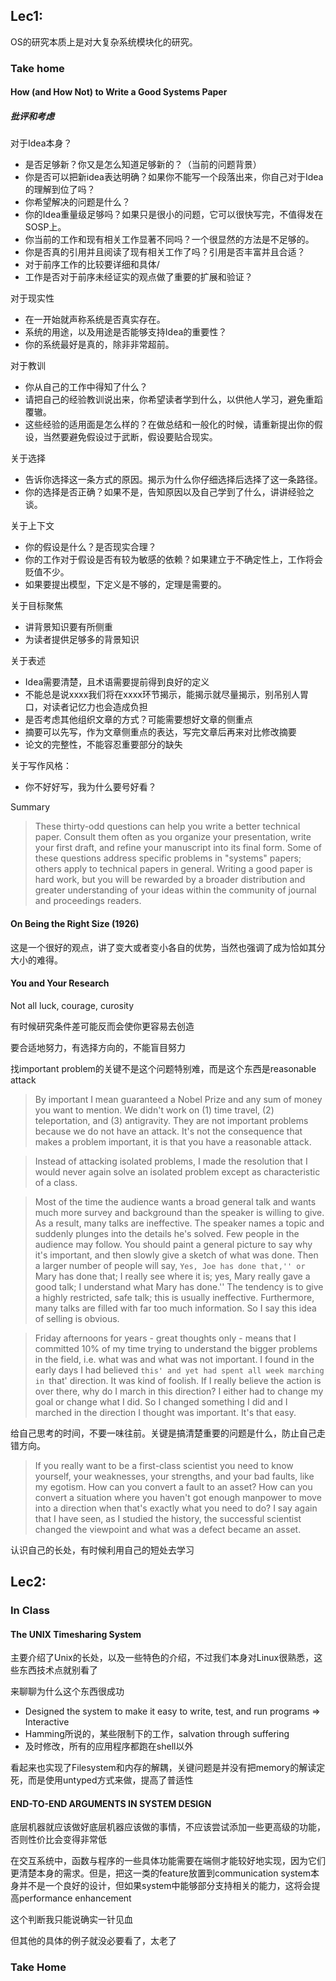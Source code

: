 ## Lec1:
OS的研究本质上是对大复杂系统模块化的研究。

### Take home

#### How (and How Not) to Write a Good Systems Paper

##### 批评和考虑
对于Idea本身？
- 是否足够新？你又是怎么知道足够新的？（当前的问题背景）
- 你是否可以把新idea表达明确？如果你不能写一个段落出来，你自己对于Idea的理解到位了吗？
- 你希望解决的问题是什么？
- 你的Idea重量级足够吗？如果只是很小的问题，它可以很快写完，不值得发在SOSP上。
- 你当前的工作和现有相关工作显著不同吗？一个很显然的方法是不足够的。
- 你是否真的引用并且阅读了现有相关工作了吗？引用是否丰富并且合适？
- 对于前序工作的比较要详细和具体/
- 工作是否对于前序未经证实的观点做了重要的扩展和验证？

对于现实性
- 在一开始就声称系统是否真实存在。
- 系统的用途，以及用途是否能够支持Idea的重要性？
- 你的系统最好是真的，除非非常超前。

对于教训
- 你从自己的工作中得知了什么？
- 请把自己的经验教训说出来，你希望读者学到什么，以供他人学习，避免重蹈覆辙。
- 这些经验的适用面是怎么样的？在做总结和一般化的时候，请重新提出你的假设，当然要避免假设过于武断，假设要贴合现实。

关于选择
- 告诉你选择这一条方式的原因。揭示为什么你仔细选择后选择了这一条路径。
- 你的选择是否正确？如果不是，告知原因以及自己学到了什么，讲讲经验之谈。

关于上下文
- 你的假设是什么？是否现实合理？
- 你的工作对于假设是否有较为敏感的依赖？如果建立于不确定性上，工作将会贬值不少。
- 如果要提出模型，下定义是不够的，定理是需要的。

关于目标聚焦
- 讲背景知识要有所侧重
- 为读者提供足够多的背景知识

关于表述
- Idea需要清楚，且术语需要提前得到良好的定义
- 不能总是说xxxx我们将在xxxx环节揭示，能揭示就尽量揭示，别吊别人胃口，对读者记忆力也会造成负担
- 是否考虑其他组织文章的方式？可能需要想好文章的侧重点
- 摘要可以先写，作为文章侧重点的表达，写完文章后再来对比修改摘要
- 论文的完整性，不能容忍重要部分的缺失

关于写作风格：
- 你不好好写，我为什么要号好看？

Summary

> These thirty-odd questions can help you write a better technical paper. Consult them often as you organize your presentation, write your first draft, and refine your manuscript into its final form. Some of these questions address specific problems in "systems" papers; others apply to technical papers in general. Writing a good paper is hard work, but you will be rewarded by a broader distribution and greater understanding of your ideas within the community of journal and proceedings readers.

#### On Being the Right Size (1926)
这是一个很好的观点，讲了变大或者变小各自的优势，当然也强调了成为恰如其分大小的难得。

#### You and Your Research
Not all luck, courage, curosity

有时候研究条件差可能反而会使你更容易去创造

要合适地努力，有选择方向的，不能盲目努力

找important problem的关键不是这个问题特别难，而是这个东西是reasonable attack

> By important I mean guaranteed a Nobel Prize and any sum of money you want to mention. We didn't work on (1) time travel, (2) teleportation, and (3) antigravity. They are not important problems because we do not have an attack. It's not the consequence that makes a problem important, it is that you have a reasonable attack.

> Instead of attacking isolated problems, I made the resolution that I would never again solve an isolated problem except as characteristic of a class.

> Most of the time the audience wants a broad general talk and wants much more survey and background than the speaker is willing to give. As a result, many talks are ineffective. The speaker names a topic and suddenly plunges into the details he's solved. Few people in the audience may follow. You should paint a general picture to say why it's important, and then slowly give a sketch of what was done. Then a larger number of people will say, ``Yes, Joe has done that,'' or ``Mary has done that; I really see where it is; yes, Mary really gave a good talk; I understand what Mary has done.'' The tendency is to give a highly restricted, safe talk; this is usually ineffective. Furthermore, many talks are filled with far too much information. So I say this idea of selling is obvious.

> Friday afternoons for years - great thoughts only - means that I committed 10% of my time trying to understand the bigger problems in the field, i.e. what was and what was not important. I found in the early days I had believed `this' and yet had spent all week marching in `that' direction. It was kind of foolish. If I really believe the action is over there, why do I march in this direction? I either had to change my goal or change what I did. So I changed something I did and I marched in the direction I thought was important. It's that easy.

给自己思考的时间，不要一味往前。关键是搞清楚重要的问题是什么，防止自己走错方向。

> If you really want to be a first-class scientist you need to know yourself, your weaknesses, your strengths, and your bad faults, like my egotism. How can you convert a fault to an asset? How can you convert a situation where you haven't got enough manpower to move into a direction when that's exactly what you need to do? I say again that I have seen, as I studied the history, the successful scientist changed the viewpoint and what was a defect became an asset.

认识自己的长处，有时候利用自己的短处去学习

## Lec2:
### In Class
#### The UNIX Timesharing System
主要介绍了Unix的长处，以及一些特色的介绍，不过我们本身对Linux很熟悉，这些东西技术点就别看了

来聊聊为什么这个东西很成功
- Designed the system to make it easy to write, test, and run programs => Interactive
- Hamming所说的，某些限制下的工作，salvation through suffering
- 及时修改，所有的应用程序都跑在shell以外

看起来也实现了Filesystem和内存的解耦，关键问题是并没有把memory的解读定死，而是使用untyped方式来做，提高了普适性
#### END-TO-END ARGUMENTS IN SYSTEM DESIGN
底层机器就应该做好底层机器应该做的事情，不应该尝试添加一些更高级的功能，否则性价比会变得非常低

在交互系统中，函数与程序的一些具体功能需要在端侧才能较好地实现，因为它们更清楚本身的需求。但是，把这一类的feature放置到communication system本身并不是一个良好的设计，但如果system中能够部分支持相关的能力，这将会提高performance enhancement

这个判断我只能说确实一针见血

但其他的具体的例子就没必要看了，太老了
### Take Home
